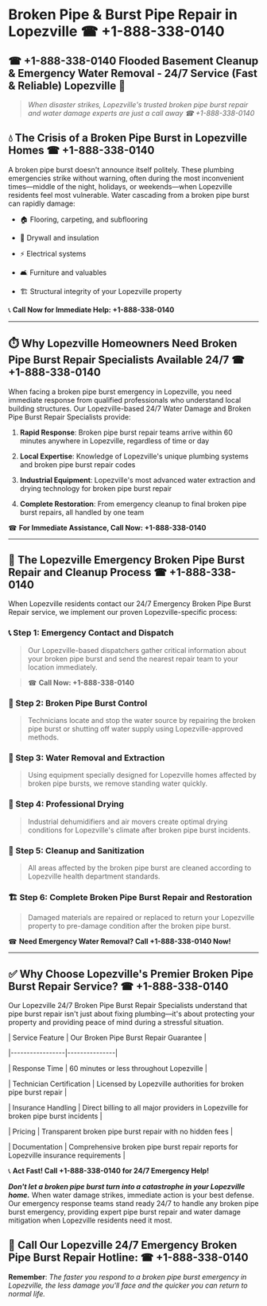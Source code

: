 # Broken Pipe & Burst Pipe Repair in Lopezville ☎ +1-888-338-0140  
## ☎ +1-888-338-0140 Flooded Basement Cleanup & Emergency Water Removal - 24/7 Service (Fast & Reliable) Lopezville 🚨  

> *When disaster strikes, Lopezville's trusted broken pipe burst repair and water damage experts are just a call away ☎ +1-888-338-0140*  

## 💧 The Crisis of a Broken Pipe Burst in Lopezville Homes ☎ +1-888-338-0140  

A broken pipe burst doesn't announce itself politely. These plumbing emergencies strike without warning, often during the most inconvenient times—middle of the night, holidays, or weekends—when Lopezville residents feel most vulnerable. Water cascading from a broken pipe burst can rapidly damage:  

* 🏠 Flooring, carpeting, and subflooring  
* 🧱 Drywall and insulation  
* ⚡ Electrical systems  
* 🛋️ Furniture and valuables  
* 🏗️ Structural integrity of your Lopezville property  

📞 **Call Now for Immediate Help: +1-888-338-0140**  

---  

## ⏱️ Why Lopezville Homeowners Need Broken Pipe Burst Repair Specialists Available 24/7 ☎ +1-888-338-0140  

When facing a broken pipe burst emergency in Lopezville, you need immediate response from qualified professionals who understand local building structures. Our Lopezville-based 24/7 Water Damage and Broken Pipe Burst Repair Specialists provide:  

1. **Rapid Response**: Broken pipe burst repair teams arrive within 60 minutes anywhere in Lopezville, regardless of time or day  
2. **Local Expertise**: Knowledge of Lopezville's unique plumbing systems and broken pipe burst repair codes  
3. **Industrial Equipment**: Lopezville's most advanced water extraction and drying technology for broken pipe burst repair  
4. **Complete Restoration**: From emergency cleanup to final broken pipe burst repairs, all handled by one team  

☎ **For Immediate Assistance, Call Now: +1-888-338-0140**  

---  

## 🔧 The Lopezville Emergency Broken Pipe Burst Repair and Cleanup Process ☎ +1-888-338-0140  

When Lopezville residents contact our 24/7 Emergency Broken Pipe Burst Repair service, we implement our proven Lopezville-specific process:  

### 📞 Step 1: Emergency Contact and Dispatch  
> Our Lopezville-based dispatchers gather critical information about your broken pipe burst and send the nearest repair team to your location immediately.  
> ☎ **Call Now: +1-888-338-0140**  

### 🚿 Step 2: Broken Pipe Burst Control  
> Technicians locate and stop the water source by repairing the broken pipe burst or shutting off water supply using Lopezville-approved methods.  

### 🌊 Step 3: Water Removal and Extraction  
> Using equipment specially designed for Lopezville homes affected by broken pipe bursts, we remove standing water quickly.  

### 💨 Step 4: Professional Drying  
> Industrial dehumidifiers and air movers create optimal drying conditions for Lopezville's climate after broken pipe burst incidents.  

### 🧼 Step 5: Cleanup and Sanitization  
> All areas affected by the broken pipe burst are cleaned according to Lopezville health department standards.  

### 🏗️ Step 6: Complete Broken Pipe Burst Repair and Restoration  
> Damaged materials are repaired or replaced to return your Lopezville property to pre-damage condition after the broken pipe burst.  

☎ **Need Emergency Water Removal? Call +1-888-338-0140 Now!**  

---  

## ✅ Why Choose Lopezville's Premier Broken Pipe Burst Repair Service? ☎ +1-888-338-0140  

Our Lopezville 24/7 Broken Pipe Burst Repair Specialists understand that pipe burst repair isn't just about fixing plumbing—it's about protecting your property and providing peace of mind during a stressful situation.  

| Service Feature | Our Broken Pipe Burst Repair Guarantee |  
|-----------------|---------------|  
| Response Time | 60 minutes or less throughout Lopezville |  
| Technician Certification | Licensed by Lopezville authorities for broken pipe burst repair |  
| Insurance Handling | Direct billing to all major providers in Lopezville for broken pipe burst incidents |  
| Pricing | Transparent broken pipe burst repair with no hidden fees |  
| Documentation | Comprehensive broken pipe burst repair reports for Lopezville insurance requirements |  

📞 **Act Fast! Call +1-888-338-0140 for 24/7 Emergency Help!**  

***Don't let a broken pipe burst turn into a catastrophe in your Lopezville home.*** When water damage strikes, immediate action is your best defense. Our emergency response teams stand ready 24/7 to handle any broken pipe burst emergency, providing expert pipe burst repair and water damage mitigation when Lopezville residents need it most.  

## 📱 Call Our Lopezville 24/7 Emergency Broken Pipe Burst Repair Hotline: ☎ +1-888-338-0140  

**Remember**: *The faster you respond to a broken pipe burst emergency in Lopezville, the less damage you'll face and the quicker you can return to normal life.*